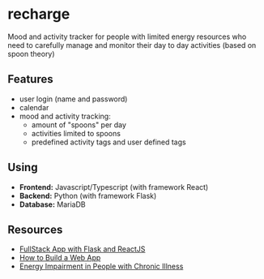 # recharge
Mood and activity tracker for people with limited energy resources who need to carefully manage and monitor their day to day activities (based on spoon theory)

## Features
* user login (name and password)
* calendar
* mood and activity tracking:
    * amount of "spoons" per day
    * activities limited to spoons
    * predefined activity tags and user defined tags

## Using
* **Frontend:** Javascript/Typescript (with framework React)
* **Backend:** Python (with framework Flask)
* **Database:** MariaDB

## Resources
* [FullStack App with Flask and ReactJS](https://youtube.com/playlist?list=PLEt8Tae2spYkfEYQnKxQ4vrOULAnMI1iF)
* [How to Build a Web App](https://flatlogic.com/blog/how-to-build-a-web-app-a-complete-guide/)
* [Energy Impairment in People with Chronic Illness](https://chronicillnessinclusion.org.uk/wp-content/uploads/2021/04/energy-impairment-and-disability-inclusion.pdf)